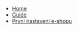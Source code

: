 * [Home](/ "Dokumentace integritty PrestaShop Starter Theme")
* [Guide](guide.md "The greatest guide in the world")
* [První nastavení e-shopu](/start/first-setup.md "The greatest guide in the world")
